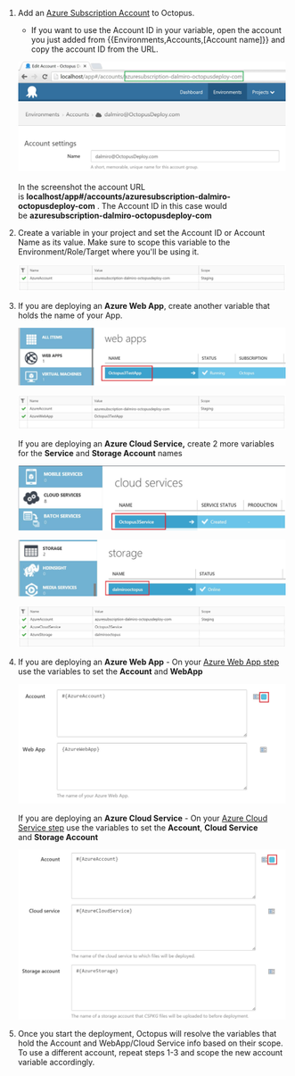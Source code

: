 1. Add an [Azure Subscription Account](/docs/deployment-targets/environments/accounts/azure-subscription-account.md) to Octopus.
    * If you want to use the Account ID in your variable, open the account you just added from {{Environments,Accounts,[Account name]}} and copy the account ID from the URL.

    ![Account Id](../../images/3049102/3278481.jpg "width=500")
    ​    
    In the screenshot the account URL is **localhost/app#/accounts/azuresubscription-dalmiro-octopusdeploy-com** . The Account ID in this case would be **azuresubscription-dalmiro-octopusdeploy-com**
2. Create a variable in your project and set the Account ID or Account Name as its value. Make sure to scope this variable to the Environment/Role/Target where you'll be using it.

    ![variable](../../images/3049102/3278490.jpg "width=500")

3. If you are deploying an **Azure Web App**, create another variable that holds the name of your App.  

    ![Azure web app](../../images/3049102/3278485.jpg "width=500")

    ![Scoped variables](../../images/3049102/3278486.jpg "width=500")

    If you are deploying an **Azure Cloud Service,** create 2 more variables for the **Service** and **Storage Account** names

    ![Cloud service](../../images/3049102/3278489.jpg "width=500")

    ![Azure storage](../../images/3049102/3278494.jpg "width=500")

    ![](../../images/3049102/3278487.jpg "width=500")

4. If you are deploying an **Azure Web App** - On your [Azure Web App step](/docs/deploying-applications/deploying-to-azure/deploying-a-package-to-an-azure-web-app/index.md) use the variables to set the **Account** and **WebApp**

    ![Web app bindings](../../images/3049102/3278496.jpg "width=500")

    If you are deploying an **Azure Cloud Service** - On your [Azure Cloud Service step](/docs/deploying-applications/deploying-to-azure/deploying-a-package-to-an-azure-cloud-service/index.md) use the variables to set the **Account**, **Cloud Service** and **Storage Account**

    ![Cloud service bindings](../../images/3049102/3278497.jpg "width=500")

5. Once you start the deployment, Octopus will resolve the variables that hold the Account and WebApp/Cloud Service info based on their scope. To use a different account, repeat steps 1-3 and scope the new account variable accordingly.

